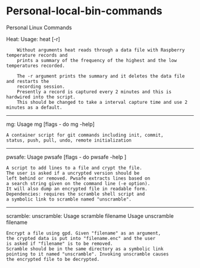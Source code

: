# Personal-local-bin-commands
Personal Linux Commands

Heat:
        Usage: heat [-r]

        Without arguments heat reads through a data file with Raspberry temperature records and
        prints a summary of the frequency of the highest and the low temperatures recorded.

        The -r argument prints the summary and it deletes the data file and restarts the 
        recording session.
        Presently a record is captured every 2 minutes and this is hardwired into the script. 
        This should be changed to take a interval capture time and use 2 minutes as a default.
--------------------

mg:
    Usage mg [flags - do mg -help]

    A container script for git commands including init, commit,
    status, push, pull, undo, remote initialization

--------------------

pwsafe:
    Usage pwsafe [flags - do pwsafe -help ]

    A script to add lines to a file and crypt the file.
    The user is asked if a uncrypted version should be 
    left behind or removed. Pwsafe extracts lines based on
    a search string given on the command line (-e option).
    It will also dump an encrypted file in readable form.
    Dependencies: requires the scramble shell script and
    a symbolic link to scramble named "unscramble".
    
--------------------

scramble:
unscramble:
    Usage scramble filename
    Usage unscramble filename

    Encrypt a file using gpd. Given "filename" as an argument,
    the crypted data is put into "filename.enc" and the user
    is asked if "filename" is to be removed. 
    Scramble should be in the same directory as a symbolic link
    pointing to it named "unscramble". Invoking unscramble causes
    the encrypted file to be decrypted.
